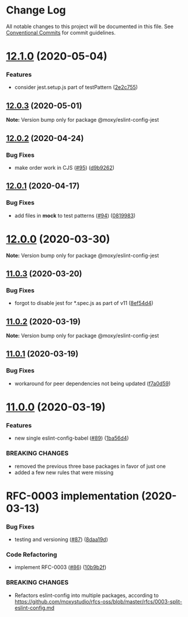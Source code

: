 # Change Log

All notable changes to this project will be documented in this file.
See [Conventional Commits](https://conventionalcommits.org) for commit guidelines.

# [12.1.0](https://github.com/moxystudio/eslint-config/compare/v12.0.3...v12.1.0) (2020-05-04)


### Features

* consider jest.setup.js part of testPattern ([2e2c755](https://github.com/moxystudio/eslint-config/commit/2e2c755db2636a5369e22e4ccab4a8f31e787c56))





## [12.0.3](https://github.com/moxystudio/eslint-config/compare/v12.0.2...v12.0.3) (2020-05-01)

**Note:** Version bump only for package @moxy/eslint-config-jest





## [12.0.2](https://github.com/moxystudio/eslint-config/compare/v12.0.1...v12.0.2) (2020-04-24)


### Bug Fixes

* make order work in CJS ([#95](https://github.com/moxystudio/eslint-config/issues/95)) ([d9b9262](https://github.com/moxystudio/eslint-config/commit/d9b9262c62de35775470a6d5e7b042d50dbe9c8f))





## [12.0.1](https://github.com/moxystudio/eslint-config/compare/v12.0.0...v12.0.1) (2020-04-17)


### Bug Fixes

* add files in __mock__ to test patterns ([#94](https://github.com/moxystudio/eslint-config/issues/94)) ([0819983](https://github.com/moxystudio/eslint-config/commit/0819983978df5161d05c607318882922311e3ea2))





# [12.0.0](https://github.com/moxystudio/eslint-config/compare/v11.0.3...v12.0.0) (2020-03-30)

**Note:** Version bump only for package @moxy/eslint-config-jest





## [11.0.3](https://github.com/moxystudio/eslint-config/compare/v11.0.2...v11.0.3) (2020-03-20)


### Bug Fixes

* forgot to disable jest for *.spec.js as part of v11 ([8ef54d4](https://github.com/moxystudio/eslint-config/commit/8ef54d4e8438be1764c1771580d29c0600efbddf))





## [11.0.2](https://github.com/moxystudio/eslint-config/compare/v11.0.1...v11.0.2) (2020-03-19)

**Note:** Version bump only for package @moxy/eslint-config-jest





## [11.0.1](https://github.com/moxystudio/eslint-config/compare/v11.0.0...v11.0.1) (2020-03-19)


### Bug Fixes

* workaround for peer dependencies not being updated ([f7a0d59](https://github.com/moxystudio/eslint-config/commit/f7a0d59dafbdd67c434f006e171c9acdc65dcdf8))





# [11.0.0](https://github.com/moxystudio/eslint-config/compare/v1.0.0...v11.0.0) (2020-03-19)


### Features

* new single eslint-config-babel ([#89](https://github.com/moxystudio/eslint-config/issues/89)) ([1ba56d4](https://github.com/moxystudio/eslint-config/commit/1ba56d4da96bcaae6e8450fd576f3afe60a77576))


### BREAKING CHANGES

* removed the previous three base packages in favor of just one
* added a few new rules that were missing






# RFC-0003 implementation (2020-03-13)


### Bug Fixes

* testing and versioning ([#87](https://github.com/moxystudio/eslint-config/issues/87)) ([8daa19d](https://github.com/moxystudio/eslint-config/commit/8daa19d491d8bade13da3c2f68edfdf311ea13aa))


### Code Refactoring

* implement RFC-0003 ([#86](https://github.com/moxystudio/eslint-config/issues/86)) ([10b9b2f](https://github.com/moxystudio/eslint-config/commit/10b9b2f771592248fb14fa7dbceb16b590046416))


### BREAKING CHANGES

* Refactors eslint-config into multiple packages,
according to https://github.com/moxystudio/rfcs-oss/blob/master/rfcs/0003-split-eslint-config.md
